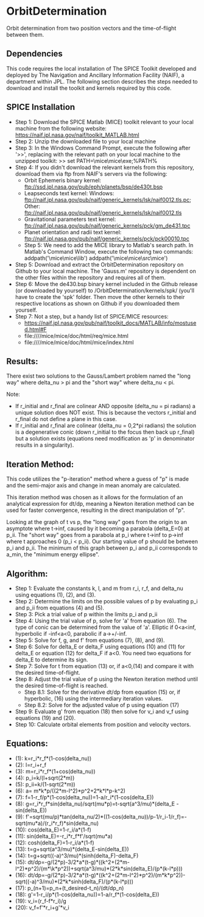 # OrbitDetermination
Orbit determination from two position vectors and the time-of-flight between them.

## Dependencies
This code requires the local installation of The SPICE Toolkit developed and deployed by The Navigation and Ancillary Information Facility (NAIF), a department within JPL. The following section describes the steps needed to download and install the toolkit and kernels required by this code.

## SPICE Installation
* Step 1: Download the SPICE Matlab (MICE) toolkit relevant to your local machine from the following website: https://naif.jpl.nasa.gov/naif/toolkit_MATLAB.html
* Step 2: Unzip the downloaded file to your local machine
* Step 3: In the Windows Command Prompt, execute the following after '>>', replacing <Path to local MICE toolkit> with the relevant path on your local machine to the unzipped toolkit: >> set PATH=<Path to local MICE toolkit>\mice\mice\exe;%PATH%
* Step 4: If you didn't download the relevant kernels from this repository, download them via ftp from NAIF's servers via the following:
    * Orbit Ephemeris binary kernel: ftp://ssd.jpl.nasa.gov/pub/eph/planets/bsp/de430t.bsp
    * Leapseconds text kernel: Windows: ftp://naif.jpl.nasa.gov/pub/naif/generic_kernels/lsk/naif0012.tls.pc; Other: ftp://naif.jpl.nasa.gov/pub/naif/generic_kernels/lsk/naif0012.tls
    * Gravitational parameters text kernel: ftp://naif.jpl.nasa.gov/pub/naif/generic_kernels/pck/gm_de431.tpc
    * Planet orientation and radii text kernel: ftp://naif.jpl.nasa.gov/pub/naif/generic_kernels/pck/pck00010.tpc
    * Step 5: We need to add the MICE library to Matlab's search path. In Matlab's Command Window, execute the following two commands:
        addpath('<Path to local MICE toolkit>\mice\mice\lib')
        addpath('<Path to local MICE toolkit>\mice\mice\src\mice')
* Step 5: Download and extract the OrbitDetermination repository on Github to your local machine. The 'Gauss.m' repository is dependent on the other files within the repository and requires all of them.
* Step 6: Move the de430.bsp binary kernel included in the Github release (or downloaded by yourself) to <Path to Repository>/OrbitDetermination/kernels/spk/ (you'll have to create the 'spk' folder. Then move the other kernels to their respective locations as shown on Github if you downloaded them yourself.
* Step 7: Not a step, but a handy list of SPICE/MICE resources:
    * https://naif.jpl.nasa.gov/pub/naif/toolkit_docs/MATLAB/info/mostused.html#F
    * file:///<Path to local MICE toolkit>/mice/mice/doc/html/req/mice.html
    * file:///<Path to local MICE toolkit>/mice/mice/doc/html/mice/index.html

## Results:

There exist two solutions to the Gauss/Lambert problem named the "long
way" where delta_nu > pi and the "short way" where delta_nu < pi.

Note:
- If r_initial and r_final are colinear AND opposite (delta_nu = pi radians)
a unique solution does NOT exist. This is because the vectors r_initial
and r_final do not define a plane in this case. 
- If r_initial and r_final are colinear (delta_nu = 0,2*pi radians) the
solution is a degenerative conic (down r_initial to the focus then back
up r_final) but a solution exists (equations need modification as 'p'
in denominator results in a singularity).

## Iteration Method:

This code utilizes the "p-iteration" method where a guess of "p" is made
and the semi-major axis and change in mean anomaly are calculated.

This iteration method was chosen as it allows for the formulation of an
analytical expression for dt/dp, meaning a Newton iteration method can
be used for faster convergence, resulting in the direct manipulation of "p".

Looking at the graph of t vs p, the "long way" goes from the origin to 
an asymptote where t->inf, caused by it becoming a parabola (delta_E=0)
at p_ii. The "short way" goes from a parabola at p_i where t->inf to
p->inf where t approaches 0 (p_i < p_ii). Our starting value of p should
be between p_i and p_ii. The minimum of this graph between p_i and p_ii
corresponds to a_min, the "minimum energy ellipse".

## Algorithm:

* Step 1: Evaluate the constants k, l, and m from r_i, r_f, and delta_nu using equations (1), (2), and (3).
* Step 2: Determine the limits on the possible values of p by evaluating p_i and p_ii from equations (4) and (5).
* Step 3: Pick a trial value of p within the limits p_i and p_ii
* Step 4: Using the trial value of p, solve for 'a' from equation (6). The type of conic can be determined from the value of 'a'. Elliptic if 0<a<inf, hyperbolic if -inf<a<0, parabolic if a->+/-inf.
* Step 5: Solve for f, g, and f' from equations (7), (8), and (9).
* Step 6: Solve for delta_E or delta_F using equations (10) and (11) for delta_E or equation (12) for delta_F if a<0. You need two equations for delta_E to determine its sign.
* Step 7: Solve for t from equation (13) or, if a<0,(14) and compare it with the desired time-of-flight.
* Step 8: Adjust the trial value of p using the Newton iteration method until the desired time-of-flight is reached.
	- Step 8.1: Solve for the derivative dt/dp from equation (15) or, if hyperbolic, (16) using the intermediary iteration values.
    - Step 8.2: Solve for the adjusted value of p using equation (17)
* Step 9: Evaluate g' from equation (18) then solve for v_i and v_f using equations (19) and (20).
* Step 10: Calculate orbital elements from position and velocity vectors.

## Equations:
   
   - (1): k=r_i\*r_f\*(1-cos(delta_nu))
   - (2): l=r_i+r_f
   - (3): m=r_i\*r_f\*(1+cos(delta_nu))
   - (4): p_i=k/(l+sqrt(2\*m))
   - (5): p_ii=k/(1-sqrt(2\*m))
   - (6): a= m\*k\*p/((2\*m-l^2)\*p^2+2\*k\*l\*p-k^2)
   - (7): f=1-r_f/p\*(1-cos(delta_nu))=1-a/r_i\*(1-cos(delta_E))
   - (8): g=r_i\*r_f\*sin(delta_nu)/sqrt(mu\*p)=t-sqrt(a^3/mu)\*(delta_E - sin(delta_E))
   - (9): f'=sqrt(mu/p)\*tan(delta_nu/2)\*((1-cos(delta_nu))/p-1/r_i-1/r_f)=-sqrt(mu\*a)/(r_i\*r_f)\*sin(delta_nu)
  - (10): cos(delta_E)=1-r_i/a\*(1-f)
  - (11): sin(delta_E)=-r_i\*r_f\*f'/sqrt(mu\*a)
  - (12): cosh(delta_F)=1-r_i/a\*(1-f)
  - (13): t=g+sqrt(a^3/mu)\*(delta_E-sin(delta_E))
  - (14): t=g+sqrt((-a)^3/mu)\*(sinh(delta_F)-delta_F)
  - (15): dt/dp=-g/(2\*p)-3/2\*a\*(t-g)\*((k^2+(2\*m-l^2)\*p^2)/(m\*\k\*p^2))+sqrt(a^3/mu)\*(2\*k\*sin(delta_E)/(p\*(k-l\*p)))
  - (16): dt/dp=-g/(2\*p)-3/2\*a\*(t-g)\*((k^2+(2\*m-l^2)\*p^2)/(m\*k\*p^2))-sqrt((-a)^3/mu)\*(2\*k\*sinh(delta_F)/(p\*(k-l\*p)))
  - (17): p_(n+1)=p_n+(t_desired-t_n)/(dt/dp_n)
  - (18): g'=1-r_i/p\*(1-cos(delta_nu))=1-a/r_f\*(1-cos(delta_E))
  - (19): v_i=(r_f-f\*r_i)/g
  - (20): v_f=f'\*r_i+g'\*v_i

